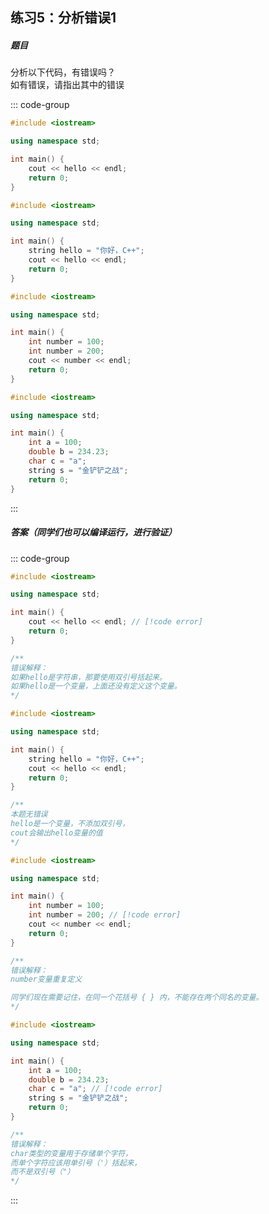 ## 练习5：分析错误1

##### 题目
分析以下代码，有错误吗？<br/>
如有错误，请指出其中的错误

::: code-group

```cpp [代码1]
#include <iostream>

using namespace std;

int main() {
    cout << hello << endl;
    return 0;
}
```

```cpp [代码2]
#include <iostream>

using namespace std;

int main() {
    string hello = "你好，C++";
    cout << hello << endl;
    return 0;
}
```

```cpp [代码3]
#include <iostream>

using namespace std;

int main() {
    int number = 100;
    int number = 200;
    cout << number << endl;
    return 0;
}
```

```cpp [代码4]
#include <iostream>

using namespace std;

int main() {
    int a = 100;
    double b = 234.23;
    char c = "a";
    string s = "金铲铲之战";
    return 0;
}
```
:::

##### 答案（同学们也可以编译运行，进行验证）

<PasswordProtected>

::: code-group

```cpp [代码1]
#include <iostream>

using namespace std;

int main() {
    cout << hello << endl; // [!code error]
    return 0;
}

/**
错误解释：
如果hello是字符串，那要使用双引号括起来。
如果hello是一个变量，上面还没有定义这个变量。
*/
```

```cpp [代码2]
#include <iostream>

using namespace std;

int main() {
    string hello = "你好，C++";
    cout << hello << endl;
    return 0;
}

/**
本题无错误
hello是一个变量，不添加双引号，
cout会输出hello变量的值
*/
```

```cpp [代码3]
#include <iostream>

using namespace std;

int main() {
    int number = 100;
    int number = 200; // [!code error]
    cout << number << endl;
    return 0;
}

/**
错误解释：
number变量重复定义

同学们现在需要记住，在同一个花括号 { } 内，不能存在两个同名的变量。
*/
```

```cpp [代码4]
#include <iostream>

using namespace std;

int main() {
    int a = 100;
    double b = 234.23;
    char c = "a"; // [!code error]
    string s = "金铲铲之战";
    return 0;
}

/**
错误解释：
char类型的变量用于存储单个字符，
而单个字符应该用单引号（'）括起来，
而不是双引号（"）
*/
```
:::
</PasswordProtected>